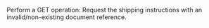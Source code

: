 Perform a GET operation: Request the shipping instructions with an invalid/non-existing document reference.